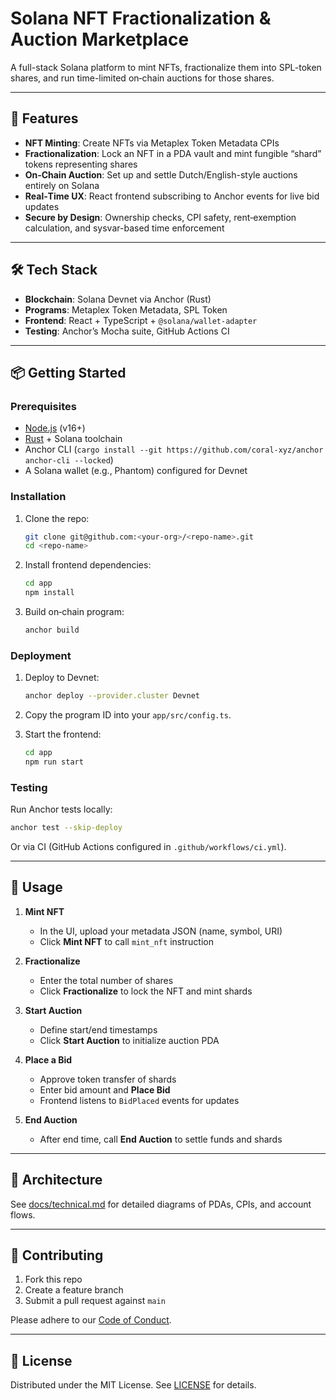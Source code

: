 # Solana NFT Fractionalization & Auction Marketplace

A full-stack Solana platform to mint NFTs, fractionalize them into SPL-token shares, and run time-limited on‑chain auctions for those shares.

---

## 🚀 Features

* **NFT Minting**: Create NFTs via Metaplex Token Metadata CPIs
* **Fractionalization**: Lock an NFT in a PDA vault and mint fungible “shard” tokens representing shares
* **On‑Chain Auction**: Set up and settle Dutch/English-style auctions entirely on Solana
* **Real‑Time UX**: React frontend subscribing to Anchor events for live bid updates
* **Secure by Design**: Ownership checks, CPI safety, rent‑exemption calculation, and sysvar-based time enforcement

---

## 🛠 Tech Stack

* **Blockchain**: Solana Devnet via Anchor (Rust)
* **Programs**: Metaplex Token Metadata, SPL Token
* **Frontend**: React + TypeScript + `@solana/wallet-adapter`
* **Testing**: Anchor’s Mocha suite, GitHub Actions CI

---

## 📦 Getting Started

### Prerequisites

* [Node.js](https://nodejs.org/) (v16+)
* [Rust](https://www.rust-lang.org/) + Solana toolchain
* Anchor CLI (`cargo install --git https://github.com/coral-xyz/anchor anchor-cli --locked`)
* A Solana wallet (e.g., Phantom) configured for Devnet

### Installation

1. Clone the repo:

   ```bash
   git clone git@github.com:<your-org>/<repo-name>.git
   cd <repo-name>
   ```
2. Install frontend dependencies:

   ```bash
   cd app
   npm install
   ```
3. Build on‑chain program:

   ```bash
   anchor build
   ```

### Deployment

1. Deploy to Devnet:

   ```bash
   anchor deploy --provider.cluster Devnet
   ```
2. Copy the program ID into your `app/src/config.ts`.
3. Start the frontend:

   ```bash
   cd app
   npm run start
   ```

### Testing

Run Anchor tests locally:

```bash
anchor test --skip-deploy
```

Or via CI (GitHub Actions configured in `.github/workflows/ci.yml`).

---

## 🔧 Usage

1. **Mint NFT**

   * In the UI, upload your metadata JSON (name, symbol, URI)
   * Click **Mint NFT** to call `mint_nft` instruction
2. **Fractionalize**

   * Enter the total number of shares
   * Click **Fractionalize** to lock the NFT and mint shards
3. **Start Auction**

   * Define start/end timestamps
   * Click **Start Auction** to initialize auction PDA
4. **Place a Bid**

   * Approve token transfer of shards
   * Enter bid amount and **Place Bid**
   * Frontend listens to `BidPlaced` events for updates
5. **End Auction**

   * After end time, call **End Auction** to settle funds and shards

---

## 📐 Architecture

See [docs/technical.md](docs/technical.md) for detailed diagrams of PDAs, CPIs, and account flows.

---

## 🤝 Contributing

1. Fork this repo
2. Create a feature branch
3. Submit a pull request against `main`

Please adhere to our [Code of Conduct](CODE_OF_CONDUCT.md).

---

## 📄 License

Distributed under the MIT License. See [LICENSE](LICENSE) for details.
